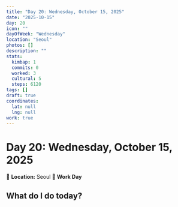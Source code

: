 ```yaml
---
title: "Day 20: Wednesday, October 15, 2025"
date: "2025-10-15"
day: 20
icon: ""
dayOfWeek: "Wednesday"
location: "Seoul"
photos: []
description: ""
stats:
  kimbap: 1
  commits: 0
  worked: 3
  cultural: 5
  steps: 6120
tags: []
draft: true
coordinates:
  lat: null
  lng: null
work: true
---
```

# Day 20: Wednesday, October 15, 2025

📍 **Location:** Seoul
💼 **Work Day**

## What do I do today?


